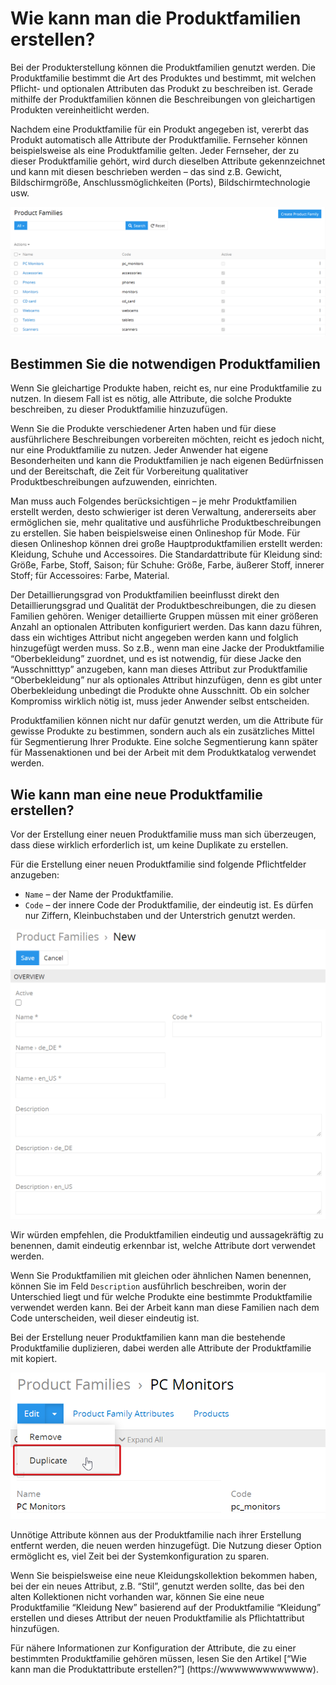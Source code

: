# Wie kann man die Produktfamilien erstellen?

Bei der Produkterstellung können die Produktfamilien genutzt werden. Die Produktfamilie bestimmt die Art des Produktes und bestimmt, mit welchen Pflicht- und optionalen Attributen das Produkt zu beschreiben ist. Gerade mithilfe der Produktfamilien können die Beschreibungen von gleichartigen Produkten vereinheitlicht werden. 

Nachdem eine Produktfamilie für ein Produkt angegeben ist, vererbt das Produkt automatisch alle Attribute der Produktfamilie. Fernseher  können beispielsweise als eine Produktfamilie gelten. Jeder Fernseher, der zu dieser Produktfamilie gehört, wird durch dieselben Attribute gekennzeichnet und kann mit diesen beschrieben werden – das sind z.B. Gewicht, Bildschirmgröße, Anschlussmöglichkeiten (Ports), Bildschirmtechnologie usw.

![](../../_assets/how-tos/wie-kann-man-die-produktfamilien-erstellen/image20.png)

## Bestimmen Sie die notwendigen Produktfamilien

Wenn Sie gleichartige Produkte haben, reicht es, nur eine Produktfamilie zu nutzen. In diesem Fall ist es nötig, alle Attribute, die solche Produkte beschreiben, zu dieser Produktfamilie hinzuzufügen.

Wenn Sie die Produkte verschiedener Arten haben und für diese ausführlichere Beschreibungen vorbereiten möchten, reicht es jedoch nicht, nur eine Produktfamilie zu nutzen. Jeder Anwender hat eigene Besonderheiten und kann die Produktfamilien je nach eigenen Bedürfnissen und der Bereitschaft, die Zeit für Vorbereitung qualitativer Produktbeschreibungen aufzuwenden, einrichten. 

Man muss auch Folgendes berücksichtigen – je mehr Produktfamilien erstellt werden, desto schwieriger ist deren Verwaltung, andererseits aber ermöglichen sie, mehr qualitative und ausführliche Produktbeschreibungen zu erstellen. Sie haben beispielsweise einen Onlineshop für Mode. Für diesen Onlineshop können drei große Hauptproduktfamilien erstellt werden: Kleidung, Schuhe und Accessoires. Die Standardattribute für Kleidung sind: Größe, Farbe, Stoff, Saison; für Schuhe: Größe, Farbe, äußerer Stoff, innerer Stoff; für Accessoires: Farbe, Material. 

Der Detaillierungsgrad von Produktfamilien beeinflusst direkt den Detaillierungsgrad und Qualität der Produktbeschreibungen, die zu diesen Familien gehören. Weniger detaillierte Gruppen müssen mit einer größeren Anzahl an optionalen Attributen konfiguriert werden. Das kann dazu führen, dass ein wichtiges Attribut nicht angegeben werden kann und folglich hinzugefügt werden muss. So z.B., wenn man eine Jacke der Produktfamilie “Oberbekleidung” zuordnet, und es ist notwendig, für diese Jacke den “Ausschnitttyp” anzugeben, kann man dieses Attribut zur Produktfamilie “Oberbekleidung” nur als optionales Attribut hinzufügen, denn es gibt unter Oberbekleidung unbedingt die Produkte ohne Ausschnitt. Ob ein solcher Kompromiss wirklich nötig ist, muss jeder Anwender selbst entscheiden.

Produktfamilien können nicht nur dafür genutzt werden, um die Attribute für gewisse Produkte zu bestimmen, sondern auch als ein zusätzliches Mittel für Segmentierung Ihrer Produkte. Eine solche Segmentierung kann später für Massenaktionen und bei der Arbeit mit dem Produktkatalog verwendet werden. 

## Wie kann man eine neue Produktfamilie erstellen?

Vor der Erstellung einer neuen Produktfamilie muss man sich überzeugen, dass diese wirklich erforderlich ist, um keine Duplikate zu erstellen. 

Für die Erstellung einer neuen Produktfamilie sind folgende Pflichtfelder anzugeben: 

-   `Name` – der Name der Produktfamilie.
-   `Code` – der innere Code der Produktfamilie, der eindeutig ist. Es dürfen nur Ziffern, Kleinbuchstaben und der Unterstrich genutzt werden.

![](../../_assets/how-tos/wie-kann-man-die-produktfamilien-erstellen/image30.png)

Wir würden empfehlen, die Produktfamilien eindeutig und aussagekräftig zu benennen, damit eindeutig erkennbar ist, welche Attribute dort verwendet werden.

Wenn Sie Produktfamilien mit gleichen oder ähnlichen Namen benennen, können Sie im Feld `Description` ausführlich beschreiben, worin der Unterschied liegt und für welche Produkte eine bestimmte Produktfamilie verwendet werden kann. Bei der Arbeit kann man diese Familien nach dem Code unterscheiden, weil dieser eindeutig ist. 

Bei der Erstellung neuer Produktfamilien kann man die bestehende Produktfamilie duplizieren, dabei werden alle Attribute der Produktfamilie mit kopiert.

![](../../_assets/how-tos/wie-kann-man-die-produktfamilien-erstellen/image24.png)

Unnötige Attribute können aus der Produktfamilie nach ihrer Erstellung entfernt werden, die neuen werden hinzugefügt. Die Nutzung dieser Option ermöglicht es, viel Zeit bei der Systemkonfiguration zu sparen.

Wenn Sie beispielsweise eine neue Kleidungskollektion bekommen haben, bei der ein neues Attribut, z.B. “Stil”, genutzt werden sollte, das bei den alten Kollektionen nicht vorhanden war, können Sie eine neue Produktfamilie “Kleidung New” basierend auf der Produktfamilie “Kleidung” erstellen und dieses Attribut der neuen Produktfamilie als Pflichtattribut hinzufügen.

Für nähere Informationen zur Konfiguration der Attribute, die zu einer bestimmten Produktfamilie gehören müssen, lesen Sie den Artikel  \[“Wie kann man die Produktattribute erstellen?”\] (https://wwwwwwwwwwwww).

